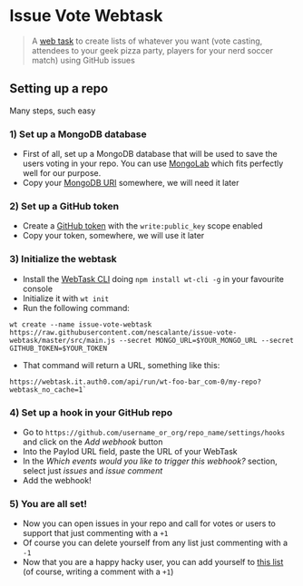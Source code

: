 # Issue Vote Webtask

> A [web task](https://webtask.io/) to create lists of whatever you want (vote casting, attendees to your geek pizza party, players for your nerd soccer match) using GitHub issues

## Setting up a repo

Many steps, such easy

### 1) Set up a MongoDB database
- First of all, set up a MongoDB database that will be used to save the users voting in your repo. You can use [MongoLab](https://mongolab.com) which fits perfectly well for our purpose.
- Copy your [MongoDB URI](http://docs.mongolab.com/connecting/#connect-string) somewhere, we will need it later
  
### 2) Set up a GitHub token
- Create a [GitHub token](https://github.com/settings/tokens) with the `write:public_key` scope enabled
- Copy your token, somewhere, we will use it later

### 3) Initialize the webtask
- Install the [WebTask CLI](https://github.com/auth0/wt-cli) doing `npm install wt-cli -g` in your favourite console
- Initialize it with `wt init`
- Run the following command: 
```
wt create --name issue-vote-webtask https://raw.githubusercontent.com/nescalante/issue-vote-webtask/master/src/main.js --secret MONGO_URL=$YOUR_MONGO_URL --secret GITHUB_TOKEN=$YOUR_TOKEN
```
- That command will return a URL, something like this: 
```
https://webtask.it.auth0.com/api/run/wt-foo-bar_com-0/my-repo?webtask_no_cache=1`
```
### 4) Set up a hook in your GitHub repo
- Go to `https://github.com/username_or_org/repo_name/settings/hooks` and click on the *Add webhook* button
- Into the Paylod URL field, paste the URL of your WebTask
- In the *Which events would you like to trigger this webhook?* section, select just *issues* and *issue comment*
- Add the webhook!

### 5) You are all set!
- Now you can open issues in your repo and call for votes or users to support that just commenting with a `+1`
- Of course you can delete yourself from any list just commenting with a `-1`
- Now that you are a happy hacky user, you can add yourself to [this list](https://github.com/nescalante/issue-vote-webtask/issues/1) (of course, writing a comment with a `+1`)
